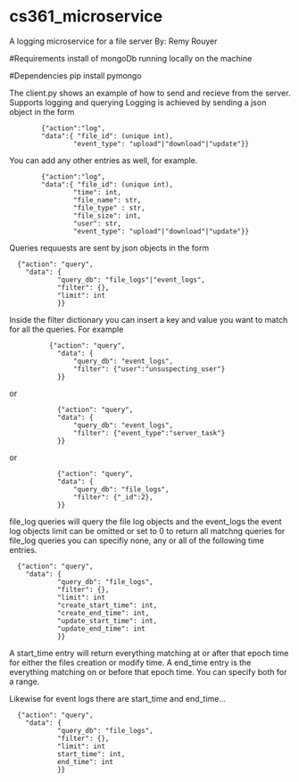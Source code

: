 # cs361_microservice
A logging microservice for a file server
By: Remy Rouyer

#Requirements
install of mongoDb running locally on the machine

#Dependencies
pip install pymongo


The client.py shows an example of how to send and recieve from the server.
Supports logging and querying
Logging is achieved by sending a json object in the form

            {"action":"log",
            "data":{ "file_id": (unique int),
                    "event_type": "upload"|"download"|"update"}}
                    
You can add any other entries as well, for example.

            {"action":"log",
            "data":{ "file_id": (unique int),
                    "time": int,
                    "file_name": str,
                    "file_type" : str,
                    "file_size": int,
                    "user": str,
                    "event_type": "upload"|"download"|"update"}}
Queries requuests are sent by json objects in the form

      {"action": "query",
        "data": {
                "query_db": "file_logs"|"event_logs",
                "filter": {},
                "limit": int
                }}
Inside the filter dictionary you can insert a key and value you want to match for all the queries.
For example

              {"action": "query",
                "data": {
                    "query_db": "event_logs",
                    "filter": {"user":"unsuspecting_user"}
                }}
or

                {"action": "query",
                "data": {
                    "query_db": "event_logs",
                    "filter": {"event_type":"server_task"}
                }}
or   

                {"action": "query",
                "data": {
                    "query_db": "file_logs",
                    "filter": {"_id":2},
                }}
file_log queries will query the file log objects and the event_logs the event log objects
limit can be omitted or set to 0 to return all matchng queries
for file_log queries you can specifiy none, any or all of the following time entries.

      {"action": "query",
        "data": {
                "query_db": "file_logs",
                "filter": {},
                "limit": int
                "create_start_time": int,
                "create_end_time": int,
                "update_start_time": int,
                "update_end_time": int
                }}
A start_time entry will return everything matching at or after that epoch time for either the files creation or modify time.
A end_time entry is the everything matching on or before that epoch time.
You can specify both for a range.

Likewise for event logs there are start_time and end_time...

      {"action": "query",
        "data": {
                "query_db": "file_logs",
                "filter": {},
                "limit": int
                start_time": int,
                end_time": int
                }}
